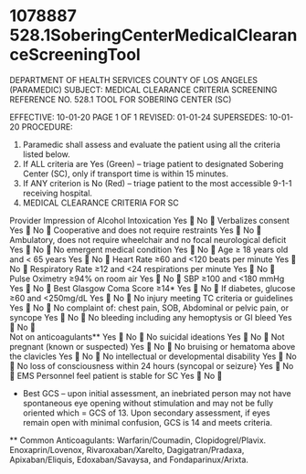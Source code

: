 # 1078887 528.1SoberingCenterMedicalClearanceScreeningTool

DEPARTMENT OF HEALTH SERVICES 
COUNTY OF LOS ANGELES 
 (PARAMEDIC) 
SUBJECT: MEDICAL CLEARANCE CRITERIA SCREENING REFERENCE NO. 528.1 
 TOOL FOR SOBERING CENTER (SC) 
 
EFFECTIVE: 10-01-20 PAGE 1 OF 1 
REVISED: 01-01-24 
SUPERSEDES: 10-01-20 
PROCEDURE: 
 
1. Paramedic shall assess and evaluate the patient using all the criteria listed below. 
2. If ALL criteria are Yes (Green) – triage patient to designated Sobering Center (SC), only 
if transport time is within 15 minutes. 
3. If ANY criterion is No (Red) – triage patient to the most accessible 9-1-1 receiving 
hospital. 
4. MEDICAL CLEARANCE CRITERIA FOR SC 
 
Provider Impression of Alcohol Intoxication Yes  No  
Verbalizes consent Yes  No  
Cooperative and does not require restraints Yes  No  
Ambulatory, does not require wheelchair and no focal neurological deficit Yes  No  
No emergent medical condition Yes  No  
Age ≥ 18 years old and < 65 years Yes  No  
Heart Rate ≥60 and <120 beats per minute Yes  No  
Respiratory Rate ≥12 and <24 respirations per minute Yes  No  
Pulse Oximetry ≥94% on room air Yes  No  
SBP ≥100 and <180 mmHg  Yes  No  
Best Glasgow Coma Score ≥14* Yes  No  
If diabetes, glucose ≥60 and <250mg/dL Yes  No  
No injury meeting TC criteria or guidelines Yes  No  
No complaint of: chest pain, SOB, Abdominal or pelvic pain, or syncope Yes  No  
No bleeding including any hemoptysis or GI bleed Yes  No   
Not on anticoagulants** Yes  No  
No suicidal ideations Yes  No  
Not pregnant (known or suspected) Yes  No  
No bruising or hematoma above the clavicles Yes  No  
No intellectual or developmental disability Yes  No  
No loss of consciousness within 24 hours (syncopal or seizure} Yes  No  
EMS Personnel feel patient is stable for SC Yes  No  
 
* Best GCS – upon initial assessment, an inebriated person may not have spontaneous eye opening without 
stimulation and may not be fully oriented which = GCS of 13. Upon secondary assessment, if eyes remain open with 
minimal confusion, GCS is 14 and meets criteria.  
 
** Common Anticoagulants: Warfarin/Coumadin, Clopidogrel/Plavix. Enoxaprin/Lovenox, Rivaroxaban/Xarelto, 
Dagigatran/Pradaxa, Apixaban/Eliquis, Edoxaban/Savaysa, and Fondaparinux/Arixta.
